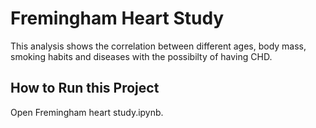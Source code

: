 # Fremingham Heart Study

This analysis shows the correlation between different ages, body mass, smoking habits and diseases with the possibilty of having CHD.
## How to Run this Project
Open Fremingham heart study.ipynb.
